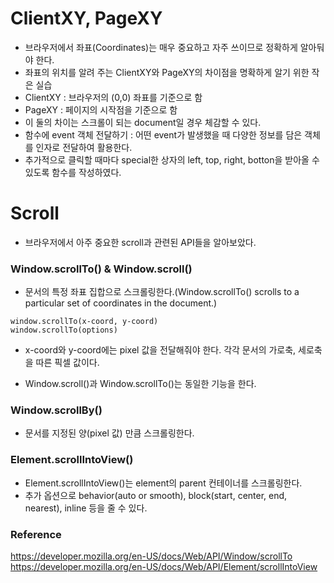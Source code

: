 # ClientXY, PageXY

- 브라우저에서 좌표(Coordinates)는 매우 중요하고 자주 쓰이므로 정확하게 알아둬야 한다.
- 좌표의 위치를 알려 주는 ClientXY와 PageXY의 차이점을 명확하게 알기 위한 작은 실습
- ClientXY : 브라우저의 (0,0) 좌표를 기준으로 함
- PageXY : 페이지의 시작점을 기준으로 함
- 이 둘의 차이는 스크롤이 되는 document일 경우 체감할 수 있다.
- 함수에 event 객체 전달하기 : 어떤 event가 발생했을 때 다양한 정보를 담은 객체를 인자로 전달하여 활용한다.
- 추가적으로 클릭할 때마다 special한 상자의 left, top, right, botton을 받아올 수 있도록 함수를 작성하였다.

# Scroll

- 브라우저에서 아주 중요한 scroll과 관련된 API들을 알아보았다.

### Window.scrollTo() & Window.scroll()

- 문서의 특정 좌표 집합으로 스크롤링한다.(Window.scrollTo() scrolls to a particular set of coordinates in the document.)

```
window.scrollTo(x-coord, y-coord)
window.scrollTo(options)
```

- x-coord와 y-coord에는 pixel 값을 전달해줘야 한다. 각각 문서의 가로축, 세로축을 따른 픽셀 값이다.

- Window.scroll()과 Window.scrollTo()는 동일한 기능을 한다.

### Window.scrollBy()

- 문서를 지정된 양(pixel 값) 만큼 스크롤링한다.

### Element.scrollIntoView()

- Element.scrollIntoView()는 element의 parent 컨테이너를 스크롤링한다.
- 추가 옵션으로 behavior(auto or smooth), block(start, center, end, nearest), inline 등을 줄 수 있다.

### Reference

https://developer.mozilla.org/en-US/docs/Web/API/Window/scrollTo
https://developer.mozilla.org/en-US/docs/Web/API/Element/scrollIntoView

